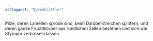 ```yaml
---
schlagwort: "Sprödblättler"
---
```

Pilze, deren Lamellen spröde sind, beim Darüberstreichen splittern, und deren ganze Fruchtkörper aus rundlichen Zellen bestehen und sich wie Styropor zerbröseln lassen

